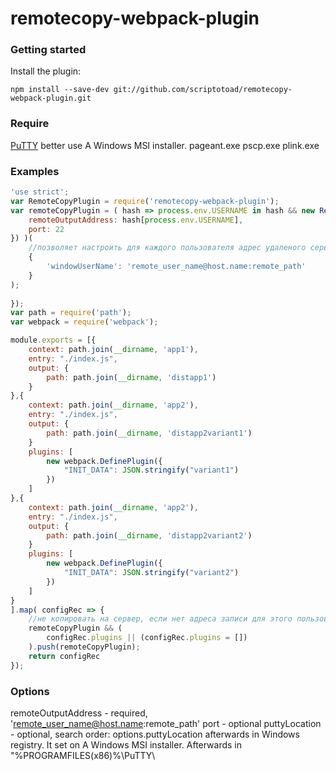 # remotecopy-webpack-plugin

### Getting started

Install the plugin:

```
npm install --save-dev git://github.com/scriptotoad/remotecopy-webpack-plugin.git
```

### Require

[PuTTY](http://www.chiark.greenend.org.uk/~sgtatham/putty/download.html)
better use A Windows MSI installer.
pageant.exe
pscp.exe
plink.exe

### Examples

```javascript
'use strict';
var RemoteCopyPlugin = require('remotecopy-webpack-plugin');
var remoteCopyPlugin = ( hash => process.env.USERNAME in hash && new RemoteCopyPlugin({
    remoteOutputAddress: hash[process.env.USERNAME],
    port: 22
}) )(
    //позволяет настроить для каждого пользователя адрес удаленого сервера индивидуально
    {
        'windowUserName': 'remote_user_name@host.name:remote_path'
    }
);
    
});
var path = require('path');
var webpack = require('webpack');

module.exports = [{
    context: path.join(__dirname, 'app1'),
    entry: "./index.js",
    output: {
        path: path.join(__dirname, 'distapp1')
    }
},{
    context: path.join(__dirname, 'app2'),
    entry: "./index.js",
    output: {
        path: path.join(__dirname, 'distapp2variant1')
    }
    plugins: [
        new webpack.DefinePlugin({
            "INIT_DATA": JSON.stringify("variant1")
        })
    ]
},{
    context: path.join(__dirname, 'app2'),
    entry: "./index.js",
    output: {
        path: path.join(__dirname, 'distapp2variant2')
    }
    plugins: [
        new webpack.DefinePlugin({
            "INIT_DATA": JSON.stringify("variant2")
        })
    ]
}
].map( configRec => {
    //не копировать на сервер, если нет адреса записи для этого пользователя
    remoteCopyPlugin && (
        configRec.plugins || (configRec.plugins = [])
    ).push(remoteCopyPlugin);
    return configRec
});
```

### Options

remoteOutputAddress - required, 'remote_user_name@host.name:remote_path'
port - optional
puttyLocation - optional, search order: options.puttyLocation afterwards in Windows registry. It set on A Windows MSI installer. Afterwards in "%PROGRAMFILES(x86)%\PuTTY\
